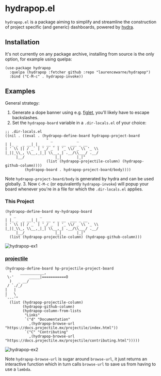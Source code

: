 # hydrapop.el

`hydrapop.el` is a package aiming to simplify and streamline the construction of project specific (and generic) dashboards, powered by [hydra](https://github.com/abo-abo/hydra/).

## Installation

It's not currently on any package archive, installing from source is the only option, for example using quelpa:

```elisp
(use-package hydrapop
  :quelpa (hydrapop :fetcher github :repo "laurencewarne/hydrapop")
  :bind ("C-M-c" . hydrapop-invoke))
```

## Examples

General strategy:
1. Generate a dope banner using e.g. [figlet](http://www.figlet.org/), you'll likely have to escape backslashes.
2. Set the `hydrapop-board` variable in a `.dir-locals.el` of your choice:
```elisp
;; .dir-locals.el
((nil . ((eval . (hydrapop-define-board hydrapop-project-board
		           " _           _                         
| |_ _  _ __| |_ _ __ _ _ __  ___ _ __ 
| ' \\ || / _` | '_/ _` | '_ \\/ _ \\ '_ \\
|_||_\\_, \\__,_|_| \\__,_| .__/\\___/ .__/
     |__/              |_|       |_|"
		           (list (hydrapop-projectile-column) (hydrapop-github-column))))
	     (hydrapop-board . hydrapop-project-board/body))))
```

Note `hydrapop-project-board/body` is generated by hydra and can be used globally.
3. Now `C-M-c` (or equivalently `hydrapop-invoke`) will popup your board whenever you're in a file for which the `.dir-locals.el` applies.

### This Project

```elisp
(hydrapop-define-board my-hydrapop-board
  " _           _                         
| |_ _  _ __| |_ _ __ _ _ __  ___ _ __ 
| ' \\ || / _` | '_/ _` | '_ \\/ _ \\ '_ \\
|_||_\\_, \\__,_|_| \\__,_| .__/\\___/ .__/
     |__/              |_|       |_|"
  (list (hydrapop-projectile-column) (hydrapop-github-column)))
```

![hydrapop-ex1](https://user-images.githubusercontent.com/17688577/193296424-fc5a0c54-b26f-4efe-9569-0d2b6f1e91aa.png)

### [projectile](https://github.com/bbatsov/projectile)

```elisp
(hydrapop-define-board hp-projectile-project-board
  "    ___________,
 \-'       _____|===========O
  )   _ __/
 / `./_/
|   |      
|   \         
`---'"
  (list (hydrapop-projectile-column)
        (hydrapop-github-column)
        (hydrapop-column-from-lists
         "Links"
         `("d" "Documentation"
           ,(hydrapop-browse-url "https://docs.projectile.mx/projectile/index.html"))
         `("C" "Contributing"
           ,(hydrapop-browse-url "https://docs.projectile.mx/projectile/contributing.html")))))
```

![hydrapop-ex2](https://user-images.githubusercontent.com/17688577/198323080-379a0a9a-9389-46d8-936f-e764c04e72ab.png)

Note `hydrapop-browse-url` is sugar around `browse-url`, it just returns an interactive function which in turn calls `browse-url` to save us from having to use a `lambda`.
